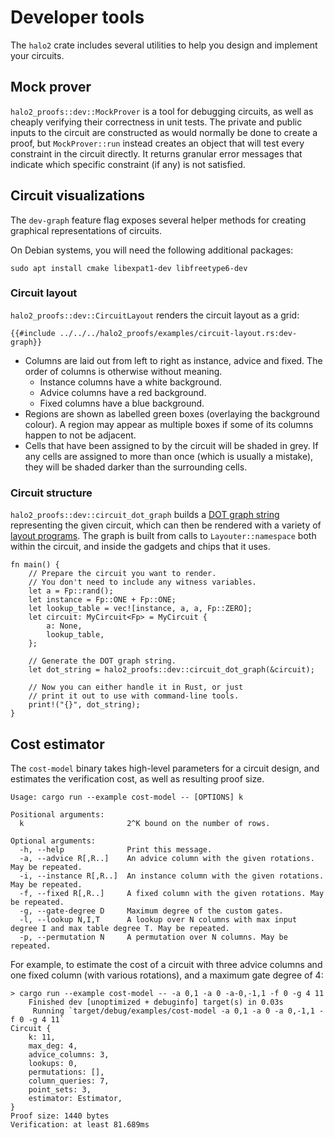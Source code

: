# Developer tools

The `halo2` crate includes several utilities to help you design and implement your
circuits.

## Mock prover

`halo2_proofs::dev::MockProver` is a tool for debugging circuits, as well as cheaply verifying
their correctness in unit tests. The private and public inputs to the circuit are
constructed as would normally be done to create a proof, but `MockProver::run` instead
creates an object that will test every constraint in the circuit directly. It returns
granular error messages that indicate which specific constraint (if any) is not satisfied.

## Circuit visualizations

The `dev-graph` feature flag exposes several helper methods for creating graphical
representations of circuits.

On Debian systems, you will need the following additional packages:
```plaintext
sudo apt install cmake libexpat1-dev libfreetype6-dev
```

### Circuit layout

`halo2_proofs::dev::CircuitLayout` renders the circuit layout as a grid:

```rust,ignore,no_run
{{#include ../../../halo2_proofs/examples/circuit-layout.rs:dev-graph}}
```

- Columns are laid out from left to right as instance, advice and fixed. The order of
  columns is otherwise without meaning.
  - Instance columns have a white background.
  - Advice columns have a red background.
  - Fixed columns have a blue background.
- Regions are shown as labelled green boxes (overlaying the background colour). A region
  may appear as multiple boxes if some of its columns happen to not be adjacent.
- Cells that have been assigned to by the circuit will be shaded in grey. If any cells are
  assigned to more than once (which is usually a mistake), they will be shaded darker than
  the surrounding cells.

### Circuit structure

`halo2_proofs::dev::circuit_dot_graph` builds a [DOT graph string] representing the given
circuit, which can then be rendered with a variety of [layout programs]. The graph is built
from calls to `Layouter::namespace` both within the circuit, and inside the gadgets and
chips that it uses.

[DOT graph string]: https://graphviz.org/doc/info/lang.html
[layout programs]: https://en.wikipedia.org/wiki/DOT_(graph_description_language)#Layout_programs

```rust,ignore,no_run
fn main() {
    // Prepare the circuit you want to render.
    // You don't need to include any witness variables.
    let a = Fp::rand();
    let instance = Fp::ONE + Fp::ONE;
    let lookup_table = vec![instance, a, a, Fp::ZERO];
    let circuit: MyCircuit<Fp> = MyCircuit {
        a: None,
        lookup_table,
    };

    // Generate the DOT graph string.
    let dot_string = halo2_proofs::dev::circuit_dot_graph(&circuit);

    // Now you can either handle it in Rust, or just
    // print it out to use with command-line tools.
    print!("{}", dot_string);
}
```

## Cost estimator

The `cost-model` binary takes high-level parameters for a circuit design, and estimates
the verification cost, as well as resulting proof size.

```plaintext
Usage: cargo run --example cost-model -- [OPTIONS] k

Positional arguments:
  k                       2^K bound on the number of rows.

Optional arguments:
  -h, --help              Print this message.
  -a, --advice R[,R..]    An advice column with the given rotations. May be repeated.
  -i, --instance R[,R..]  An instance column with the given rotations. May be repeated.
  -f, --fixed R[,R..]     A fixed column with the given rotations. May be repeated.
  -g, --gate-degree D     Maximum degree of the custom gates.
  -l, --lookup N,I,T      A lookup over N columns with max input degree I and max table degree T. May be repeated.
  -p, --permutation N     A permutation over N columns. May be repeated.
```

For example, to estimate the cost of a circuit with three advice columns and one fixed
column (with various rotations), and a maximum gate degree of 4:

```plaintext
> cargo run --example cost-model -- -a 0,1 -a 0 -a-0,-1,1 -f 0 -g 4 11
    Finished dev [unoptimized + debuginfo] target(s) in 0.03s
     Running `target/debug/examples/cost-model -a 0,1 -a 0 -a 0,-1,1 -f 0 -g 4 11`
Circuit {
    k: 11,
    max_deg: 4,
    advice_columns: 3,
    lookups: 0,
    permutations: [],
    column_queries: 7,
    point_sets: 3,
    estimator: Estimator,
}
Proof size: 1440 bytes
Verification: at least 81.689ms
```
